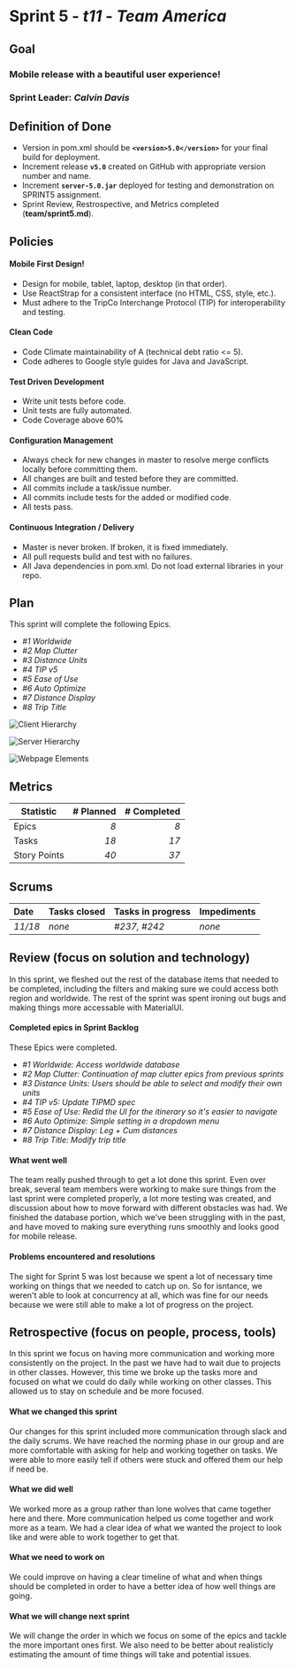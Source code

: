 # Sprint 5 - *t11* - *Team America*

## Goal

### Mobile release with a beautiful user experience!
### Sprint Leader: *Calvin Davis*

## Definition of Done

* Version in pom.xml should be **`<version>5.0</version>`** for your final build for deployment.
* Increment release **`v5.0`** created on GitHub with appropriate version number and name.
* Increment **`server-5.0.jar`** deployed for testing and demonstration on SPRINT5 assignment.
* Sprint Review, Restrospective, and Metrics completed (**team/sprint5.md**).


## Policies

#### Mobile First Design!
* Design for mobile, tablet, laptop, desktop (in that order).
* Use ReactStrap for a consistent interface (no HTML, CSS, style, etc.).
* Must adhere to the TripCo Interchange Protocol (TIP) for interoperability and testing.
#### Clean Code
* Code Climate maintainability of A (technical debt ratio <= 5).
* Code adheres to Google style guides for Java and JavaScript.
#### Test Driven Development
* Write unit tests before code.
* Unit tests are fully automated.
* Code Coverage above 60%
#### Configuration Management
* Always check for new changes in master to resolve merge conflicts locally before committing them.
* All changes are built and tested before they are committed.
* All commits include a task/issue number.
* All commits include tests for the added or modified code.
* All tests pass.
#### Continuous Integration / Delivery 
* Master is never broken.  If broken, it is fixed immediately.
* All pull requests build and test with no failures.
* All Java dependencies in pom.xml.  Do not load external libraries in your repo. 


## Plan

This sprint will complete the following Epics.

* *#1 Worldwide*
* *#2 Map Clutter*
* *#3 Distance Units*
* *#4 TIP v5*
* *#5 Ease of Use*
* *#6 Auto Optimize*
* *#7 Distance Display*
* *#8 Trip Title*

![Client Hierarchy](/team/images/SP5_Client_Hierarchy.jpg?raw=true "Client Hierarchy")

![Server Hierarchy](/team/images/SP4_Server_Hierarchy.jpg?raw=true "Server Hierarchy")

![Webpage Elements](/team/images/SP4_Client_Component_Layout.jpg?raw=true "Webpage Elements")

## Metrics

| Statistic | # Planned | # Completed |
| --- | ---: | ---: |
| Epics | *8* | *8* |
| Tasks |  *18*   | *17* | 
| Story Points |  *40*  | *37* | 


## Scrums

| Date | Tasks closed  | Tasks in progress | Impediments |
| :--- | :--- | :--- | :--- |
| *11/18* | *none* | *#237, #242* | *none* | 


## Review (focus on solution and technology)

In this sprint, we fleshed out the rest of the database items that needed to be completed, including the filters and making sure we could access both region and worldwide. The rest of the sprint was spent ironing out bugs and making things more accessable with MaterialUI.

#### Completed epics in Sprint Backlog 

These Epics were completed.

* *#1 Worldwide: Access worldwide database*
* *#2 Map Clutter: Continuation of map clutter epics from previous sprints*
* *#3 Distance Units: Users should be able to select and modify their own units*
* *#4 TIP v5: Update TIPMD spec*
* *#5 Ease of Use: Redid the UI for the itinerary so it's easier to navigate*
* *#6 Auto Optimize: Simple setting in a dropdown menu*
* *#7 Distance Display: Leg + Cum distances*
* *#8 Trip Title: Modify trip title*

#### What went well

The team really pushed through to get a lot done this sprint. Even over break, several team members were working to make sure things from the last sprint were completed properly, a lot more testing was created, and discussion about how to move forward with different obstacles was had. We finished the database portion, which we've been struggling with in the past, and have moved to making sure everything runs smoothly and looks good for mobile release.


#### Problems encountered and resolutions

The sight for Sprint 5 was lost because we spent a lot of necessary time working on things that we needed to catch up on. So for isntance, we weren't able to look at concurrency at all, which was fine for our needs because we were still able to make a lot of progress on the project.


## Retrospective (focus on people, process, tools)

In this sprint we focus on having more communication and working more consistently on the project. In the past we have had to wait due to projects in other classes. However, this time we broke up the tasks more and focused on what we could do daily while working on other classes. This allowed us to stay on schedule and be more focused.

#### What we changed this sprint

Our changes for this sprint included more communication through slack and the daily scrums. We have reached the norming phase in our group and are more comfortable with asking for help and working together on tasks. We were able to more easily tell if others were stuck and offered them our help if need be.

#### What we did well

We worked more as a group rather than lone wolves that came together here and there. More communication helped us come together and work more as a team. We had a clear idea of what we wanted the project to look like and were able to work together to get that.

#### What we need to work on

We could improve on having a clear timeline of what and when things should be completed in order to have a better idea of how well things are going.

#### What we will change next sprint 

We will change the order in which we focus on some of the epics and tackle the more important ones first. We also need to be better about realisticly estimating the amount of time things will take and potential issues.

